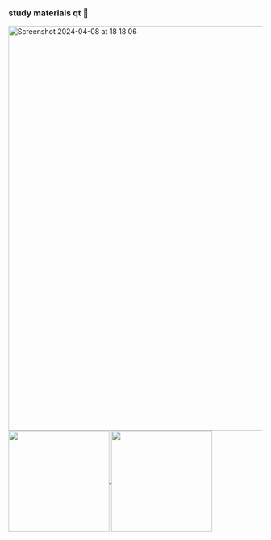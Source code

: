 ### study materials qt 👋


<img width="801" alt="Screenshot 2024-04-08 at 18 18 06" src="https://github.com/bobjonesss/bobjonesss/assets/47592554/90c4b9fe-74d4-46f6-ab6b-d6e8360375c5">

<a href="https://github.com/anuraghazra/github-readme-stats">
  <img height=200 align="center" src="https://github-readme-stats.vercel.app/api?username=bobjonesss" />
</a>
<a href="https://github.com/anuraghazra/convoychat">
  <img height=200 align="center" src="https://github-readme-stats.vercel.app/api/top-langs?username=bobjonesss&layout=compact&langs_count=8&card_width=320" />
</a>

